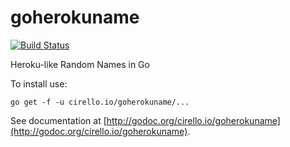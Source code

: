 # goherokuname

[![Build Status](https://travis-ci.org/cirello-io/goherokuname.svg?branch=master)](https://travis-ci.org/cirello-io/goherokuname)

Heroku-like Random Names in Go

To install use:

`go get -f -u cirello.io/goherokuname/...`

See documentation at [http://godoc.org/cirello.io/goherokuname](http://godoc.org/cirello.io/goherokuname).
